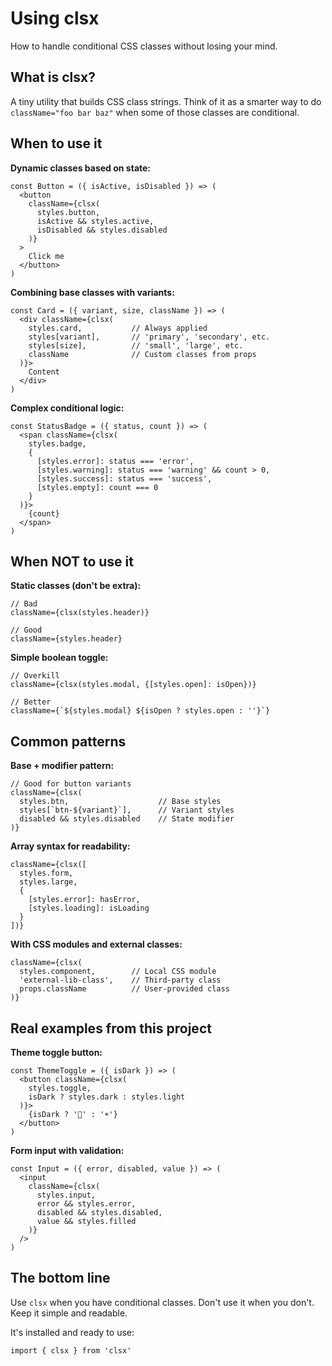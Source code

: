 # Using clsx

How to handle conditional CSS classes without losing your mind.

## What is clsx?

A tiny utility that builds CSS class strings. Think of it as a smarter way to do `className="foo bar baz"` when some of those classes are conditional.

## When to use it

**Dynamic classes based on state:**
```tsx
const Button = ({ isActive, isDisabled }) => (
  <button 
    className={clsx(
      styles.button,
      isActive && styles.active,
      isDisabled && styles.disabled
    )}
  >
    Click me
  </button>
)
```

**Combining base classes with variants:**
```tsx
const Card = ({ variant, size, className }) => (
  <div className={clsx(
    styles.card,           // Always applied
    styles[variant],       // 'primary', 'secondary', etc.
    styles[size],          // 'small', 'large', etc.
    className              // Custom classes from props
  )}>
    Content
  </div>
)
```

**Complex conditional logic:**
```tsx
const StatusBadge = ({ status, count }) => (
  <span className={clsx(
    styles.badge,
    {
      [styles.error]: status === 'error',
      [styles.warning]: status === 'warning' && count > 0,
      [styles.success]: status === 'success',
      [styles.empty]: count === 0
    }
  )}>
    {count}
  </span>
)
```

## When NOT to use it

**Static classes (don't be extra):**
```tsx
// Bad
className={clsx(styles.header)}

// Good
className={styles.header}
```

**Simple boolean toggle:**
```tsx
// Overkill
className={clsx(styles.modal, {[styles.open]: isOpen})}

// Better
className={`${styles.modal} ${isOpen ? styles.open : ''}`}
```

## Common patterns

**Base + modifier pattern:**
```tsx
// Good for button variants
className={clsx(
  styles.btn,                    // Base styles
  styles[`btn-${variant}`],      // Variant styles
  disabled && styles.disabled    // State modifier
)}
```

**Array syntax for readability:**
```tsx
className={clsx([
  styles.form,
  styles.large,
  {
    [styles.error]: hasError,
    [styles.loading]: isLoading
  }
])}
```

**With CSS modules and external classes:**
```tsx
className={clsx(
  styles.component,        // Local CSS module
  'external-lib-class',    // Third-party class
  props.className          // User-provided class
)}
```

## Real examples from this project

**Theme toggle button:**
```tsx
const ThemeToggle = ({ isDark }) => (
  <button className={clsx(
    styles.toggle,
    isDark ? styles.dark : styles.light
  )}>
    {isDark ? '🌙' : '☀️'}
  </button>
)
```

**Form input with validation:**
```tsx
const Input = ({ error, disabled, value }) => (
  <input 
    className={clsx(
      styles.input,
      error && styles.error,
      disabled && styles.disabled,
      value && styles.filled
    )}
  />
)
```

## The bottom line

Use `clsx` when you have conditional classes. Don't use it when you don't. Keep it simple and readable.

It's installed and ready to use:
```tsx
import { clsx } from 'clsx'
```
